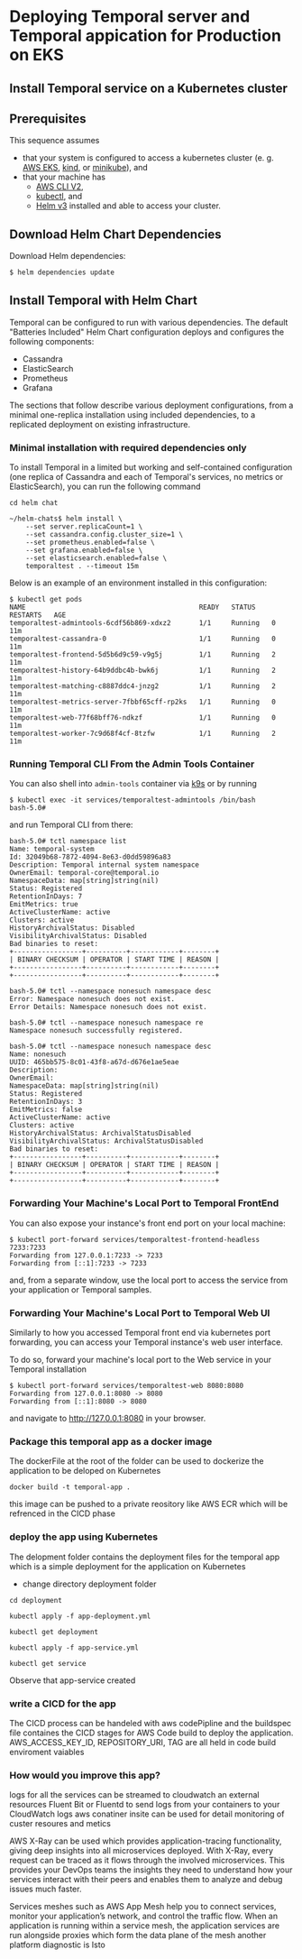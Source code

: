 # Deploying Temporal server and Temporal appication for Production on EKS

## Install Temporal service on a Kubernetes cluster

## Prerequisites

This sequence assumes

- that your system is configured to access a kubernetes cluster (e. g. [AWS EKS](https://aws.amazon.com/eks/), [kind](https://kind.sigs.k8s.io/), or [minikube](https://kubernetes.io/docs/tasks/tools/install-minikube/)), and
- that your machine has
  - [AWS CLI V2](https://docs.aws.amazon.com/cli/latest/userguide/install-cliv2.html),
  - [kubectl](https://kubernetes.io/docs/tasks/tools/install-kubectl/), and
  - [Helm v3](https://helm.sh)
    installed and able to access your cluster.

## Download Helm Chart Dependencies

Download Helm dependencies:

```bash
$ helm dependencies update
```

## Install Temporal with Helm Chart

Temporal can be configured to run with various dependencies. The default "Batteries Included" Helm Chart configuration deploys and configures the following components:

- Cassandra
- ElasticSearch
- Prometheus
- Grafana

The sections that follow describe various deployment configurations, from a minimal one-replica installation using included dependencies, to a replicated deployment on existing infrastructure.

### Minimal installation with required dependencies only

To install Temporal in a limited but working and self-contained configuration (one replica of Cassandra and each of Temporal's services, no metrics or ElasticSearch), you can run the following command

```
cd helm chat
```

```
~/helm-chats$ helm install \
    --set server.replicaCount=1 \
    --set cassandra.config.cluster_size=1 \
    --set prometheus.enabled=false \
    --set grafana.enabled=false \
    --set elasticsearch.enabled=false \
    temporaltest . --timeout 15m
```

Below is an example of an environment installed in this configuration:

```
$ kubectl get pods
NAME                                           READY   STATUS    RESTARTS   AGE
temporaltest-admintools-6cdf56b869-xdxz2       1/1     Running   0          11m
temporaltest-cassandra-0                       1/1     Running   0          11m
temporaltest-frontend-5d5b6d9c59-v9g5j         1/1     Running   2          11m
temporaltest-history-64b9ddbc4b-bwk6j          1/1     Running   2          11m
temporaltest-matching-c8887ddc4-jnzg2          1/1     Running   2          11m
temporaltest-metrics-server-7fbbf65cff-rp2ks   1/1     Running   0          11m
temporaltest-web-77f68bff76-ndkzf              1/1     Running   0          11m
temporaltest-worker-7c9d68f4cf-8tzfw           1/1     Running   2          11m
```

### Running Temporal CLI From the Admin Tools Container

You can also shell into `admin-tools` container via [k9s](https://github.com/derailed/k9s) or by running

```
$ kubectl exec -it services/temporaltest-admintools /bin/bash
bash-5.0#
```

and run Temporal CLI from there:

```
bash-5.0# tctl namespace list
Name: temporal-system
Id: 32049b68-7872-4094-8e63-d0dd59896a83
Description: Temporal internal system namespace
OwnerEmail: temporal-core@temporal.io
NamespaceData: map[string]string(nil)
Status: Registered
RetentionInDays: 7
EmitMetrics: true
ActiveClusterName: active
Clusters: active
HistoryArchivalStatus: Disabled
VisibilityArchivalStatus: Disabled
Bad binaries to reset:
+-----------------+----------+------------+--------+
| BINARY CHECKSUM | OPERATOR | START TIME | REASON |
+-----------------+----------+------------+--------+
+-----------------+----------+------------+--------+
```

```
bash-5.0# tctl --namespace nonesuch namespace desc
Error: Namespace nonesuch does not exist.
Error Details: Namespace nonesuch does not exist.
```

```
bash-5.0# tctl --namespace nonesuch namespace re
Namespace nonesuch successfully registered.
```

```
bash-5.0# tctl --namespace nonesuch namespace desc
Name: nonesuch
UUID: 465bb575-8c01-43f8-a67d-d676e1ae5eae
Description:
OwnerEmail:
NamespaceData: map[string]string(nil)
Status: Registered
RetentionInDays: 3
EmitMetrics: false
ActiveClusterName: active
Clusters: active
HistoryArchivalStatus: ArchivalStatusDisabled
VisibilityArchivalStatus: ArchivalStatusDisabled
Bad binaries to reset:
+-----------------+----------+------------+--------+
| BINARY CHECKSUM | OPERATOR | START TIME | REASON |
+-----------------+----------+------------+--------+
+-----------------+----------+------------+--------+
```

### Forwarding Your Machine's Local Port to Temporal FrontEnd

You can also expose your instance's front end port on your local machine:

```
$ kubectl port-forward services/temporaltest-frontend-headless 7233:7233
Forwarding from 127.0.0.1:7233 -> 7233
Forwarding from [::1]:7233 -> 7233
```

and, from a separate window, use the local port to access the service from your application or Temporal samples.

### Forwarding Your Machine's Local Port to Temporal Web UI

Similarly to how you accessed Temporal front end via kubernetes port forwarding, you can access your Temporal instance's web user interface.

To do so, forward your machine's local port to the Web service in your Temporal installation

```
$ kubectl port-forward services/temporaltest-web 8080:8080
Forwarding from 127.0.0.1:8080 -> 8080
Forwarding from [::1]:8080 -> 8080
```

and navigate to http://127.0.0.1:8080 in your browser.

### Package this temporal app as a docker image

The dockerFile at the root of the folder can be used to dockerize the application to be deloped on Kubernetes

```
docker build -t temporal-app .

```

this image can be pushed to a private reository like AWS ECR which will be refrenced in the CICD phase

### deploy the app using Kubernetes

The delopment folder contains the deployment files for the temporal app
which is a simple deployment for the application on Kubernetes

- change directory deployment folder

```
cd deployment
```

```
kubectl apply -f app-deployment.yml

kubectl get deployment
```

```
kubectl apply -f app-service.yml

kubectl get service

```

Observe that app-service created

### write a CICD for the app

The CICD process can be handeled with aws codePipline and the buildspec file containes the CICD stages for AWS Code build to deploy the application.
AWS_ACCESS_KEY_ID, REPOSITORY_URI, TAG are all held in code build enviroment vaiables

### How would you improve this app?

logs for all the services can be streamed to cloudwatch an external resources Fluent Bit or Fluentd to send logs from your containers to your CloudWatch logs
aws conatiner insite can be used for detail monitoring of custer resoures and metics

AWS X-Ray can be used which provides application-tracing functionality, giving deep insights into all microservices deployed. With X-Ray, every request can be traced as it flows through the involved microservices. This provides your DevOps teams the insights they need to understand how your services interact with their peers and enables them to analyze and debug issues much faster.

Services meshes such as AWS App Mesh help you to connect services, monitor your application’s network, and control the traffic flow. When an application is running within a service mesh, the application services are run alongside proxies which form the data plane of the mesh another platform diagnostic is Isto
